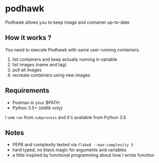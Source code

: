# podhawk

Podhawk allows you to keep image and container up-to-date

## How it works ?
You need to execute Podhawk with same user running containers.

1. list containers and keep actually running in variable
2. list images (name and tag)
3. pull all images
4. recreate containers using new images

## Requirements
- Podman in your $PATH
- Python 3.5+ (stdlib only)

I use `run` from `subprocess` and it's available from Python 3.5

## Notes
- PEP8 and complexity tested via `flake8 --max-complexity 5`
- hard typed, no black magic for arguments and variables
- a little inspired by functional programming about how I wrote function